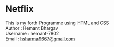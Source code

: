# Netflix
This is my forth Programme using HTML and CSS
<br>
Author : Hemant Bhargav
<br>
Username : hemant-7802
<br>
Email : hsharma9667@gmail.com
